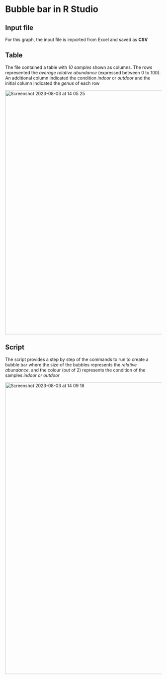 # Bubble bar in R Studio

## Input file
For this graph, the input file is imported from Excel and saved as **CSV**

## Table
The file contained a table with _10 samples_ shown as columns. The rows represented the _average relative abundance_ (expressed between 0 to 100). An additional column indicated the condition _indoor_ or _outdoor_ and the initial column indicated the _genus_ of each row 

<img width="782" alt="Screenshot 2023-08-03 at 14 05 25" src="https://github.com/srz11d/Bubble-bar-in-R/assets/135147161/92c6c673-2b4f-4708-a454-06c2687acaf6">

## Script

The script provides a step by step of the commands to run to create a bubble bar where the size of the bubbles represents the _relative abundance_, and the colour (out of 2) represents the condition of the samples _indoor or outdoor_

<img width="935" alt="Screenshot 2023-08-03 at 14 09 18" src="https://github.com/srz11d/Bubble-bar-in-R/assets/135147161/3732cc8b-eb04-4861-b29a-8246e65e0b9c">
